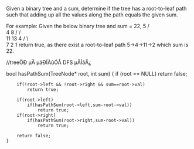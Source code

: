 Given a binary tree and a sum, determine if the tree has a root-to-leaf path such that adding up all the values along the path equals the given sum.

For example:
Given the below binary tree and sum = 22,
              5
             / \
            4   8
           /   / \
          11  13  4
         /  \      \
        7    2      1
return true, as there exist a root-to-leaf path 5->4->11->2 which sum is 22.


//treeÖÐ µÄ µäÐÍÀûÓÃ DFS µÄÌâÄ¿

bool hasPathSum(TreeNode* root, int sum) {
        if (root == NULL)
            return false;
            
        if(!root->left && !root->right && sum==root->val)
            return true;
            
        if(root->left)
            if(hasPathSum(root->left,sum-root->val))
                return true;
        if(root->right)
            if(hasPathSum(root->right,sum-root->val))
                return true;
                
        return false;
    }
